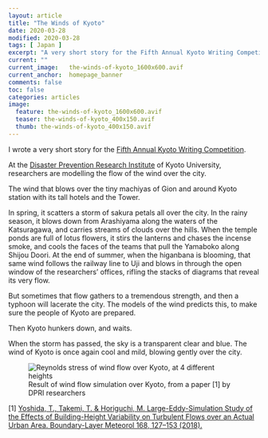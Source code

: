 ```yaml
---
layout: article
title: "The Winds of Kyoto"
date: 2020-03-28
modified: 2020-03-28
tags: [ Japan ]
excerpt: "A very short story for the Fifth Annual Kyoto Writing Competition."
current: ""
current_image:   the-winds-of-kyoto_1600x600.avif
current_anchor:  homepage_banner
comments: false
toc: false
categories: articles
image:
  feature: the-winds-of-kyoto_1600x600.avif
  teaser: the-winds-of-kyoto_400x150.avif
  thumb: the-winds-of-kyoto_400x150.avif
---
```


I wrote a very short story for the [Fifth Annual Kyoto Writing Competition](https://www.writersinkyoto.com/2019/12/writers-in-kyoto-present-the-fifth-annual-kyoto-writing-competition/).

At the [Disaster Prevention Research Institute](www.dpri.kyoto-u.ac.jp/en/) of Kyoto University, researchers are modelling the flow of the wind over the city.

The wind that blows over the tiny machiyas of Gion and around Kyoto station with its tall hotels and the Tower.

In spring, it scatters a storm of sakura petals all over the city. In the rainy season, it blows down from Arashiyama along the waters of the Katsuragawa, and carries streams of clouds over the hills. When the temple ponds are full of lotus flowers, it stirs the lanterns and chases the incense smoke, and cools the faces of the teams that pull the Yamaboko along Shijou Doori. At the end of summer, when the higanbana is blooming, that same wind follows the railway line to Uji and blows in through the open window of the researchers’ offices, rifling the stacks of diagrams that reveal its very flow.

But sometimes that flow gathers to a tremendous strength, and then a typhoon will lacerate the city. The models of the wind predicts this, to make sure the people of Kyoto are prepared.

Then Kyoto hunkers down, and waits.

When the storm has passed, the sky is a transparent clear and blue. The wind of Kyoto is once again cool and mild, blowing gently over the city.

<figure>
<img src="{{ site.url }}/images/les-reynolds-stress.avif" alt="Reynolds stress of wind flow over Kyoto, at 4 different heights"
title="Reynolds stress of wind flow over Kyoto, at 4 different heights" />
<figcaption>Result of wind flow simulation over Kyoto,  from a paper [1] by  DPRI researchers</figcaption>
</figure>

[1] [Yoshida, T., Takemi, T. & Horiguchi, M. Large-Eddy-Simulation Study of the Effects of Building-Height Variability on Turbulent Flows over an Actual Urban Area. Boundary-Layer Meteorol 168, 127–153 (2018). ](https://doi.org/10.1007/s10546-018-0344-8)
